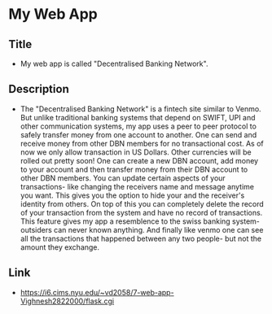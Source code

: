 # My Web App

## Title
- My web app is called "Decentralised Banking Network".

## Description
- The "Decentralised Banking Network" is a fintech site similar to Venmo. But unlike traditional banking systems that depend on SWIFT, UPI and other communication systems, my app uses a peer to peer protocol to safely transfer money from one account to another. One can send and receive money from other DBN members for no transactional cost. As of now we only allow transaction in US Dollars. Other currencies will be rolled out pretty soon!
One can create a new DBN account, add money to your account and then transfer money from their DBN account to other DBN members. You can update certain aspects of your transactions- like changing the receivers name and message anytime you want. This gives you the option to hide your and the receiver's identity from others. On top of this you can completely delete the record of your transaction from the system and have no record of transactions. This feature gives my app a resemblence to the swiss banking system- outsiders can never known anything. 
And finally like venmo one can see all the transactions that happened between any two people- but not the amount they exchange.  

## Link
- https://i6.cims.nyu.edu/~vd2058/7-web-app-Vighnesh2822000/flask.cgi





